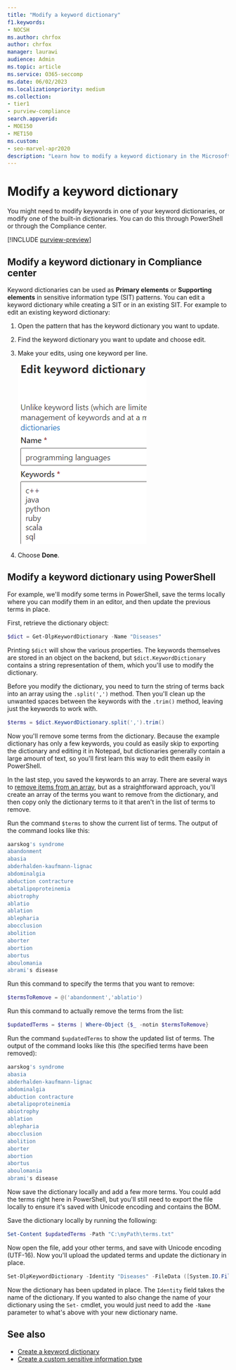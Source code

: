 ```yaml
---
title: "Modify a keyword dictionary"
f1.keywords:
- NOCSH
ms.author: chrfox
author: chrfox
manager: laurawi
audience: Admin
ms.topic: article
ms.service: O365-seccomp
ms.date: 06/02/2023
ms.localizationpriority: medium
ms.collection:
- tier1
- purview-compliance
search.appverid:
- MOE150
- MET150
ms.custom:
- seo-marvel-apr2020
description: "Learn how to modify a keyword dictionary in the Microsoft Purview compliance portal."
---
```


# Modify a keyword dictionary

You might need to modify keywords in one of your keyword dictionaries, or modify one of the built-in dictionaries. You can do this through PowerShell or through the Compliance center.

[!INCLUDE [purview-preview](../includes/purview-preview.md)]

## Modify a keyword dictionary in Compliance center

Keyword dictionaries can be used as **Primary elements** or **Supporting elements** in sensitive information type (SIT) patterns. You can edit a keyword dictionary while creating a SIT or in an existing SIT. For example to edit an existing keyword dictionary:

1. Open the pattern that has the keyword dictionary you want to update.
2. Find the keyword dictionary you want to update and choose edit.
3. Make your edits, using one keyword per line.

   ![screenshot edit keywords.](../media/edit-keyword-dictionary.png)

4. Choose **Done**.

## Modify a keyword dictionary using PowerShell

For example, we'll modify some terms in PowerShell, save the terms locally where you can modify them in an editor, and then update the previous terms in place.

First, retrieve the dictionary object:

```powershell
$dict = Get-DlpKeywordDictionary -Name "Diseases"
```

Printing `$dict` will show the various properties. The keywords themselves are stored in an object on the backend, but `$dict.KeywordDictionary` contains a string representation of them, which you'll use to modify the dictionary.

Before you modify the dictionary, you need to turn the string of terms back into an array using the `.split(',')` method. Then you'll clean up the unwanted spaces between the keywords with the `.trim()` method, leaving just the keywords to work with.

```powershell
$terms = $dict.KeywordDictionary.split(',').trim()
```

Now you'll remove some terms from the dictionary. Because the example dictionary has only a few keywords, you could as easily skip to exporting the dictionary and editing it in Notepad, but dictionaries generally contain a large amount of text, so you'll first learn this way to edit them easily in PowerShell.

In the last step, you saved the keywords to an array. There are several ways to [remove items from an array](/previous-versions/windows/it-pro/windows-powershell-1.0/ee692802(v=technet.10)), but as a straightforward approach, you'll create an array of the terms you want to remove from the dictionary, and then copy only the dictionary terms to it that aren't in the list of terms to remove.

Run the command `$terms` to show the current list of terms. The output of the command looks like this:

```powershell
aarskog's syndrome
abandonment
abasia
abderhalden-kaufmann-lignac
abdominalgia
abduction contracture
abetalipoproteinemia
abiotrophy
ablatio
ablation
ablepharia
abocclusion
abolition
aborter
abortion
abortus
aboulomania
abrami's disease
```

Run this command to specify the terms that you want to remove:

```powershell
$termsToRemove = @('abandonment','ablatio')
```

Run this command to actually remove the terms from the list:

```powershell
$updatedTerms = $terms | Where-Object {$_ -notin $termsToRemove}
```

Run the command `$updatedTerms` to show the updated list of terms. The output of the command looks like this (the specified terms have been removed):

```powershell
aarskog's syndrome
abasia
abderhalden-kaufmann-lignac
abdominalgia
abduction contracture
abetalipoproteinemia
abiotrophy
ablation
ablepharia
abocclusion
abolition
aborter
abortion
abortus
aboulomania
abrami's disease
```

Now save the dictionary locally and add a few more terms. You could add the terms right here in PowerShell, but you'll still need to export the file locally to ensure it's saved with Unicode encoding and contains the BOM.

Save the dictionary locally by running the following:

```powershell
Set-Content $updatedTerms -Path "C:\myPath\terms.txt"
```

Now open the file, add your other terms, and save with Unicode encoding (UTF-16). Now you'll upload the updated terms and update the dictionary in place.

```powershell
Set-DlpKeywordDictionary -Identity "Diseases" -FileData ([System.IO.File]::ReadAllBytes('C:myPath\terms.txt'))
```

Now the dictionary has been updated in place. The `Identity` field takes the name of the dictionary. If you wanted to also change the name of your dictionary using the `Set-` cmdlet, you would just need to add the `-Name` parameter to what's above with your new dictionary name.

## See also

- [Create a keyword dictionary](create-a-keyword-dictionary.md)
- [Create a custom sensitive information type](create-a-custom-sensitive-information-type.md)
